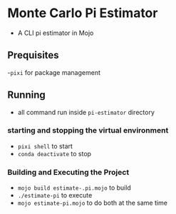 # Monte Carlo Pi Estimator
- A CLI pi estimator in Mojo

## Prequisites
  -`pixi` for package management

## Running
- all command run inside `pi-estimator` directory
### starting and stopping the virtual environment
- `pixi shell` to start
- `conda deactivate` to stop
### Building and Executing the Project
  - `mojo build estimate-.pi.mojo` to build
  - `./estimate-pi` to execute
  - `mojo estimate-pi.mojo` to do both at the same time 
